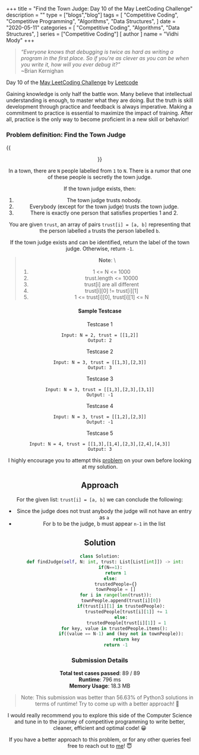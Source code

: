 +++
title = "Find the Town Judge: Day 10 of the May LeetCoding Challenge"
description = ""
type = ["blogs","blog"]
tags = [
    "Competitive Coding",
    "Competitive Programming",
    "Algorithms",
    "Data Structures",
]
date = "2020-05-11"
categories = [
    "Competitive Coding",
    "Algorithms",
    "Data Structures",
]
series = ["Competitive Coding"]
[ author ]
  name = "Vidhi Mody"
+++

> *“Everyone knows that debugging is twice as hard as writing a program in the first place. So if you're as clever as you can be when you write it, how will you ever debug it?”* \
> ~Brian Kernighan

Day 10 of the [May LeetCoding Challenge](https://leetcode.com/explore/featured/card/may-leetcoding-challenge/) by [Leetcode](https://leetcode.com/)

Gaining knowledge is only half the battle won. Many believe that intellectual understanding is enough, to master what they are doing. But the truth is skill development through practice and feedback is always imperative. Making a commitment to practice is essential to maximize the impact of training. After all, practice is the only way to become proficient in a new skill or behavior!


### Problem definition: Find the Town Judge

{{<center src="/img/mayor.gif" alt="Town Judge">}}

In a town, there are `N` people labelled from `1` to `N`.  There is a rumor that one of these people is secretly the town judge.

If the town judge exists, then:
1. The town judge trusts nobody.
2. Everybody (except for the town judge) trusts the town judge.
3. There is exactly one person that satisfies properties 1 and 2.

You are given `trust`, an array of pairs `trust[i] = [a, b]` representing that the person labelled `a` trusts the person labelled `b`.

If the town judge exists and can be identified, return the label of the town judge.  Otherwise, return `-1`.

> **Note**: \
> 1. 1 <= N <= 1000
> 2. trust.length <= 10000
> 3. trust[i] are all different
> 4. trust[i][0] != trust[i][1]
> 5. 1 <= trust[i][0], trust[i][1] <= N

#### Sample Testcase 

Testcase 1

```
Input: N = 2, trust = [[1,2]]
Output: 2
```

Testcase 2

```
Input: N = 3, trust = [[1,3],[2,3]]
Output: 3
```
Testcase 3

```
Input: N = 3, trust = [[1,3],[2,3],[3,1]]
Output: -1
```
Testcase 4

```
Input: N = 3, trust = [[1,2],[2,3]]
Output: -1
```
Testcase 5

```
Input: N = 4, trust = [[1,3],[1,4],[2,3],[2,4],[4,3]]
Output: 3
```

I highly encourage you to attempt this [problem](https://leetcode.com/explore/challenge/card/may-leetcoding-challenge/535/week-2-may-8th-may-14th/) on your own before looking at my solution.

## Approach

For the given list: `trust[i] = [a, b]` we can conclude the following:
- Since the judge does not trust anybody the judge will not have an entry as `a`
- For b to be the judge, b must appear `n-1` in the list

## Solution

```python
class Solution:
    def findJudge(self, N: int, trust: List[List[int]]) -> int:
        if(N==1):
            return 1
        else:
            trustedPeople={}
            townPeople = []
            for i in range(len(trust)):
                townPeople.append(trust[i][0])
                if(trust[i][1] in trustedPeople):
                    trustedPeople[trust[i][1]] += 1
                else:
                    trustedPeople[trust[i][1]] = 1
            for key, value in trustedPeople.items(): 
                if((value == N-1) and (key not in townPeople)):
                    return key
            return -1
```

### Submission Details

**Total test cases passed**: 89 / 89 \
**Runtime**: 796 ms \
**Memory Usage**: 18.3 MB 

>Note: This submission was better than 56.63% of Python3 solutions in terms of runtime! Try to come up with a better approach! :new_moon_with_face: 

I would really recommend you to explore this side of the Computer Science and tune in to the journey of competitive programming to write better, cleaner, efficient and optimal code! :grinning:

If you have a better approach to this problem, or for any other queries feel free to reach out to [me]((https://www.linkedin.com/in/vidhi-mody-21629a150))! :innocent:
